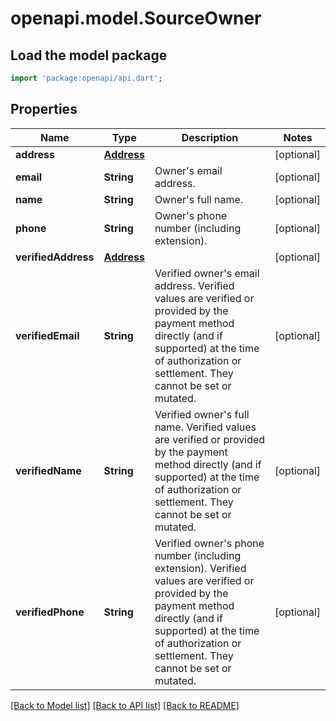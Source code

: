 # openapi.model.SourceOwner

## Load the model package
```dart
import 'package:openapi/api.dart';
```

## Properties
Name | Type | Description | Notes
------------ | ------------- | ------------- | -------------
**address** | [**Address**](Address.md) |  | [optional] 
**email** | **String** | Owner's email address. | [optional] 
**name** | **String** | Owner's full name. | [optional] 
**phone** | **String** | Owner's phone number (including extension). | [optional] 
**verifiedAddress** | [**Address**](Address.md) |  | [optional] 
**verifiedEmail** | **String** | Verified owner's email address. Verified values are verified or provided by the payment method directly (and if supported) at the time of authorization or settlement. They cannot be set or mutated. | [optional] 
**verifiedName** | **String** | Verified owner's full name. Verified values are verified or provided by the payment method directly (and if supported) at the time of authorization or settlement. They cannot be set or mutated. | [optional] 
**verifiedPhone** | **String** | Verified owner's phone number (including extension). Verified values are verified or provided by the payment method directly (and if supported) at the time of authorization or settlement. They cannot be set or mutated. | [optional] 

[[Back to Model list]](../README.md#documentation-for-models) [[Back to API list]](../README.md#documentation-for-api-endpoints) [[Back to README]](../README.md)


